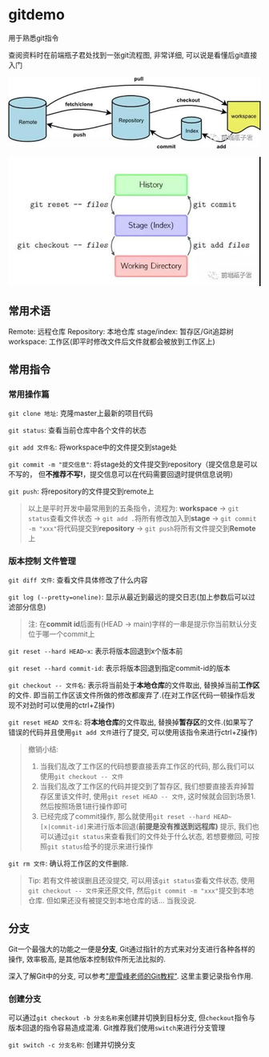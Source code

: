 # gitdemo

用于熟悉git指令

查阅资料时在前端瓶子君处找到一张git流程图, 非常详细, 可以说是看懂后git直接入门

![](./assets/git-process.jpg)

![](./assets/git指令操作图.jpg)

## 常用术语

Remote: 远程仓库
Repository: 本地仓库
stage/index: 暂存区/Git追踪树
workspace: 工作区(即平时修改文件后文件就都会被放到工作区上)

## 常用指令

### 常用操作篇

```git clone 地址```: 克隆master上最新的项目代码

```git status```: 查看当前仓库中各个文件的状态

```git add 文件名```: 将workspace中的文件提交到stage处

```git commit -m "提交信息"```: 将stage处的文件提交到repository（提交信息是可以不写的， 但**不推荐不写!**，提交信息可以在代码需要回退时提供信息说明）

```git push```: 将repository的文件提交到remote上

> 以上是平时开发中最常用到的五条指令，流程为: **workspace** -> ```git status```查看文件状态 -> ```git add .```将所有修改加入到**stage** -> ```git commit -m "xxx"```将代码提交到**repository** -> ```git push```将所有文件提交到**Remote**上

### 版本控制 文件管理

```git diff 文件```: 查看文件具体修改了什么内容

```git log (--pretty=oneline)```: 显示从最近到最远的提交日志(加上参数后可以过滤部分信息)

> 注: 在**commit id**后面有(HEAD -> main)字样的一串是提示你当前默认分支位于哪一个commit上

```git reset --hard HEAD~x```: 表示将版本回退到x个版本前

```git reset --hard commit-id```: 表示将版本回退到指定commit-id的版本

```git checkout -- 文件名```: 表示将当前处于**本地仓库**的文件取出, 替换掉当前**工作区**的文件. 即当前工作区该文件所做的修改都废弃了.(在对工作区代码一顿操作后发现不对劲时可以使用的ctrl+Z操作)

```git reset HEAD 文件名```: 将**本地仓库**的文件取出, 替换掉**暂存区**的文件.(如果写了错误的代码并且使用```git add 文件```进行了提交, 可以使用该指令来进行ctrl+Z操作)

> 撤销小结: 
> 1. 当我们乱改了工作区的代码想要直接丢弃工作区的代码, 那么我们可以使用```git checkout -- 文件```
> 2. 当我们乱改了工作区的代码并提交到了暂存区, 我们想要直接丢弃掉暂存区里该文件时, 使用```git reset HEAD -- 文件```, 这时候就会回到场景1. 然后按照场景1进行操作即可
> 3. 已经完成了commit操作, 那么就使用```git reset --hard HEAD~[x|commit-id]```来进行版本回退(**前提是没有推送到远程库)**
> 提示, 我们也可以通过```git status```来查看我们的文件处于什么状态, 若想要撤回, 可按照```git status```给予的提示来进行操作

```git rm 文件```: 确认将工作区的文件删除.

> Tip: 若有文件被误删且还没提交, 可以用该```git status```查看文件状态, 使用```git checkout -- 文件```来还原文件, 然后```git commit -m "xxx"```提交到本地仓库. 但如果还没有被提交到本地仓库的话... 当我没说.

## 分支

Git一个最强大的功能之一便是**分支**, Git通过指针的方式来对分支进行各种各样的操作, 效率极高, 是其他版本控制软件所无法比拟的.

深入了解Git中的分支, 可以参考["廖雪峰老师的Git教程"](https://www.liaoxuefeng.com/wiki/896043488029600/900003767775424). 这里主要记录指令作用.

### 创建分支

可以通过```git checkout -b 分支名称```来创建并切换到目标分支, 但```checkout```指令与版本回退的指令容易造成混淆. Git推荐我们使用```switch```来进行分支管理

```git switch -c 分支名称```: 创建并切换分支


